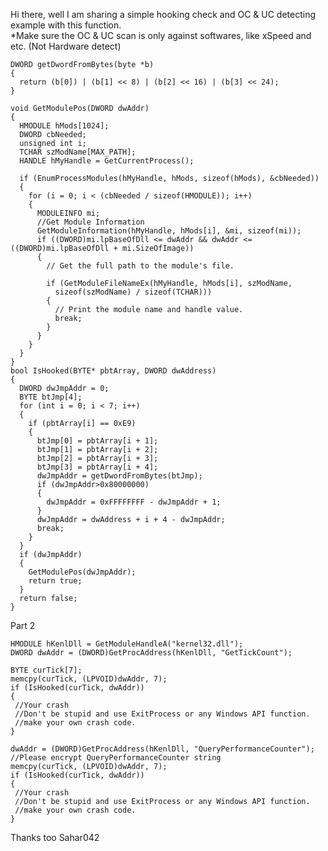 Hi there, well I am sharing a simple hooking check and OC & UC detecting example with this function. <br>
*Make sure the OC & UC scan is only against softwares, like xSpeed and etc. (Not Hardware detect) <br>

    DWORD getDwordFromBytes(byte *b)
    {
      return (b[0]) | (b[1] << 8) | (b[2] << 16) | (b[3] << 24);
    }

    void GetModulePos(DWORD dwAddr)
    {
      HMODULE hMods[1024];
      DWORD cbNeeded;
      unsigned int i;
      TCHAR szModName[MAX_PATH];
      HANDLE hMyHandle = GetCurrentProcess();

      if (EnumProcessModules(hMyHandle, hMods, sizeof(hMods), &cbNeeded))
      {
        for (i = 0; i < (cbNeeded / sizeof(HMODULE)); i++)
        {
          MODULEINFO mi;
          //Get Module Information
          GetModuleInformation(hMyHandle, hMods[i], &mi, sizeof(mi));
          if ((DWORD)mi.lpBaseOfDll <= dwAddr && dwAddr <= ((DWORD)mi.lpBaseOfDll + mi.SizeOfImage))
          {
            // Get the full path to the module's file.

            if (GetModuleFileNameEx(hMyHandle, hMods[i], szModName,
              sizeof(szModName) / sizeof(TCHAR)))
            {
              // Print the module name and handle value.				
              break;
            }
          }
        }
      }
    }
    bool IsHooked(BYTE* pbtArray, DWORD dwAddress)
    {
      DWORD dwJmpAddr = 0;
      BYTE btJmp[4];
      for (int i = 0; i < 7; i++)
      {
        if (pbtArray[i] == 0xE9)
        {
          btJmp[0] = pbtArray[i + 1];
          btJmp[1] = pbtArray[i + 2];
          btJmp[2] = pbtArray[i + 3];
          btJmp[3] = pbtArray[i + 4];
          dwJmpAddr = getDwordFromBytes(btJmp);
          if (dwJmpAddr>0x80000000)
          {
            dwJmpAddr = 0xFFFFFFFF - dwJmpAddr + 1;
          }
          dwJmpAddr = dwAddress + i + 4 - dwJmpAddr;
          break;
        }
      }
      if (dwJmpAddr)
      {
        GetModulePos(dwJmpAddr);
        return true;
      }
      return false;
    }
    
Part 2
    
    HMODULE hKenlDll = GetModuleHandleA("kernel32.dll");
    DWORD dwAddr = (DWORD)GetProcAddress(hKenlDll, "GetTickCount");

    BYTE curTick[7];
    memcpy(curTick, (LPVOID)dwAddr, 7);
    if (IsHooked(curTick, dwAddr))
    {
     //Your crash
     //Don't be stupid and use ExitProcess or any Windows API function.
     //make your own crash code.
    }

    dwAddr = (DWORD)GetProcAddress(hKenlDll, "QueryPerformanceCounter"); //Please encrypt QueryPerformanceCounter string
    memcpy(curTick, (LPVOID)dwAddr, 7);
    if (IsHooked(curTick, dwAddr))
    {
     //Your crash
     //Don't be stupid and use ExitProcess or any Windows API function.
     //make your own crash code.
    }
    
    
Thanks too Sahar042
    
